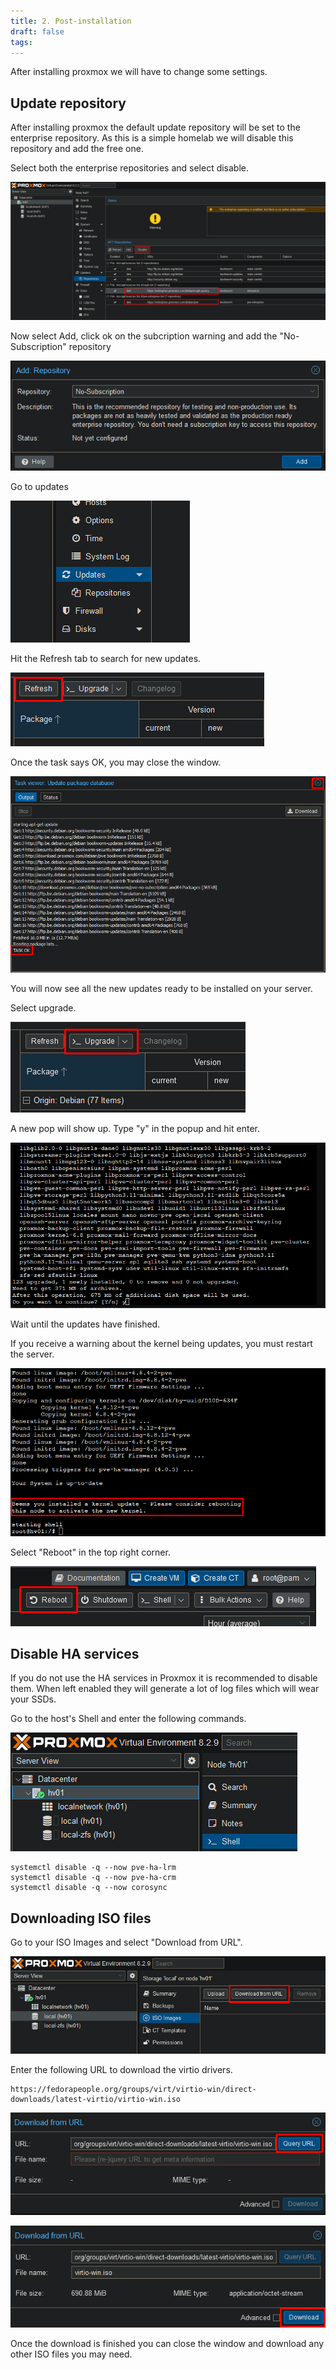 ```yaml
---
title: 2. Post-installation
draft: false
tags:
---
```

 
After installing proxmox we will have to change some settings.

## Update repository

After installing proxmox the default update repository will be set to the enterprise repository.
As this is a simple homelab we will disable this repository and add the free one.

Select both the enterprise repositories and select disable.

![](proxmox_disable_enterprise.png)

Now select Add, click ok on the subcription warning and add the "No-Subscription" repository

![](proxmox_nosub.png)

Go to updates

![](proxmox_updates.png)

Hit the Refresh tab to search for new updates.

![](proxmox_refresh.png)

Once the task says OK, you may close the window.

![](proxmox_refresh_ok.png)

You will now see all the new updates ready to be installed on your server.

Select upgrade.

![](proxmox_upgrade.png)

A new pop will show up. Type "y" in the popup and hit enter.

![](proxmox_upgrade_y.png)

Wait until the updates have finished.

If you receive a warning about the kernel being updates, you must restart the server.

![](proxmox_upgrade_kernel.png)

Select "Reboot" in the top right corner.

![](proxmox_reboot.png)

## Disable HA services

If you do not use the HA services in Proxmox it is recommended to disable them. When left enabled they will generate a lot of log files which will wear your SSDs.

Go to the host's Shell and enter the following commands.

![](proxmox_shell.png)

```
systemctl disable -q --now pve-ha-lrm
systemctl disable -q --now pve-ha-crm
systemctl disable -q --now corosync
```

## Downloading ISO files

Go to your ISO Images and select "Download from URL".

![](proxmox_download_iso.png)

Enter the following URL to download the virtio drivers.

```
https://fedorapeople.org/groups/virt/virtio-win/direct-downloads/latest-virtio/virtio-win.iso
```

![](proxmox_download_iso_query.png)

![](proxmox_download_iso_download.png)

Once the download is finished you can close the window and download any other ISO files you may need.